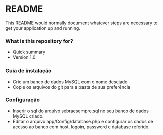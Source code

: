 # README #

This README would normally document whatever steps are necessary to get your application up and running.

### What is this repository for? ###

* Quick summary
* Version
1.0

### Guia de instalação ###
* Crie um banco de dados MySQL com o nome desejado
* Copie os arquivos do git para a pasta de sua preferência

### Configuração ###
* Inserir o sql do arquivo sebraesempre.sql no seu banco de dados MySQL criado.
* Editar o arquivo app/Config/database.php e configurar os dados de acesso ao banco com host, logoin, password e database referido.
